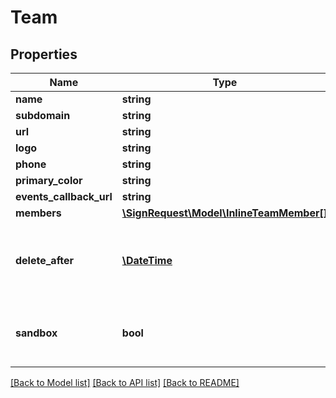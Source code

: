 # Team

## Properties
Name | Type | Description | Notes
------------ | ------------- | ------------- | -------------
**name** | **string** |  | 
**subdomain** | **string** |  | 
**url** | **string** |  | [optional] 
**logo** | **string** |  | [optional] 
**phone** | **string** |  | [optional] 
**primary_color** | **string** |  | [optional] 
**events_callback_url** | **string** |  | [optional] 
**members** | [**\SignRequest\Model\InlineTeamMember[]**](InlineTeamMember.md) |  | [optional] 
**delete_after** | [**\DateTime**](\DateTime.md) | When filled this team will be deleted after this date | [optional] 
**sandbox** | **bool** | Indicates whether team is in Sandbox mode | [optional] 

[[Back to Model list]](../README.md#documentation-for-models) [[Back to API list]](../README.md#documentation-for-api-endpoints) [[Back to README]](../README.md)


